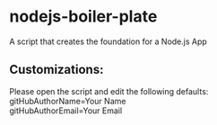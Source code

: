 # nodejs-boiler-plate
A script that creates the foundation for a Node.js App

## Customizations:
Please open the script and edit the following defaults:  
gitHubAuthorName=Your Name  
gitHubAuthorEmail=Your Email
